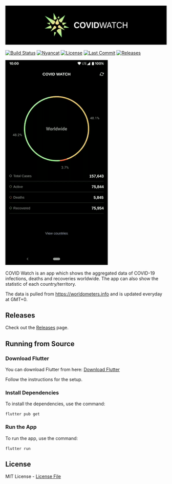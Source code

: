 ![icon](img/banner.png)

[![Build Status](https://github.com/shyrwinsia/covid-watch/workflows/build/badge.svg)](https://github.com/shyrwinsia/covid-watch/actions)
[![Nyancat](https://img.shields.io/badge/nyancat-approved-ff69b4.svg)](https://www.youtube.com/watch?v=QH2-TGUlwu4) 
[![License](https://img.shields.io/github/license/shyrwinsia/covid-watch)](https://github.com/shyrwinsia/covid-watch/blob/master/LICENSE)
[![Last Commit](https://img.shields.io/github/last-commit/shyrwinsia/covid-watch)](https://github.com/shyrwinsia/covid-watch/commits/master)
[![Releases](https://img.shields.io/github/v/release/shyrwinsia/covid-watch?include_prereleases)](https://github.com/shyrwinsia/covid-watch/releases)

![demo gif](img/demo.gif)

COVID Watch is an app which shows the aggregated data of COVID-19 infections, deaths and recoveries worldwide. The app can also show the statistic of each country/territory.

The data is pulled from https://worldometers.info and is updated everyday at GMT+0.

## Releases

Check out the [Releases](https://github.com/shyrwinsia/covid-watch/releases) page.

## Running from Source

### Download Flutter

You can download Flutter from here: [Download Flutter](https://flutter.dev/docs/get-started/install)

Follow the instructions for the setup.

### Install Dependencies

To install the dependencies, use the command:

`flutter pub get`

### Run the App

To run the app, use the command:

`flutter run`

## License

MIT License - [License File](LICENSE)

